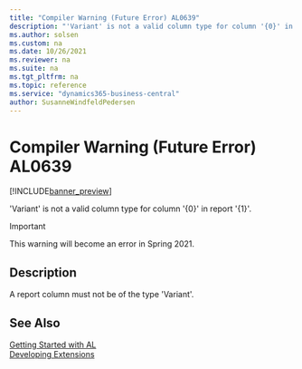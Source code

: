 ```yaml
---
title: "Compiler Warning (Future Error) AL0639"
description: "'Variant' is not a valid column type for column '{0}' in report '{1}'."
ms.author: solsen
ms.custom: na
ms.date: 10/26/2021
ms.reviewer: na
ms.suite: na
ms.tgt_pltfrm: na
ms.topic: reference
ms.service: "dynamics365-business-central"
author: SusanneWindfeldPedersen
---
```

[//]: # (START>DO_NOT_EDIT)
[//]: # (IMPORTANT:Do not edit any of the content between here and the END>DO_NOT_EDIT.)
[//]: # (Any modifications should be made in the .xml files in the ModernDev repo.)
# Compiler Warning (Future Error) AL0639

[!INCLUDE[banner_preview](../includes/banner_preview.md)]

'Variant' is not a valid column type for column '{0}' in report '{1}'.

> [!IMPORTANT]
> This warning will become an error in Spring 2021.

## Description
A report column must not be of the type 'Variant'.  

[//]: # (IMPORTANT: END>DO_NOT_EDIT)
## See Also  
[Getting Started with AL](../devenv-get-started.md)  
[Developing Extensions](../devenv-dev-overview.md)  